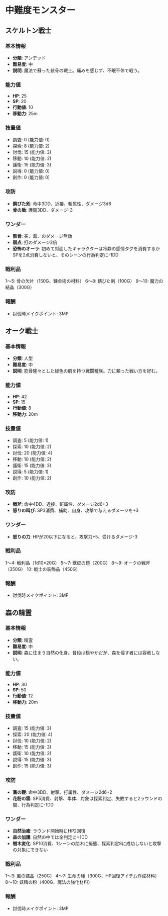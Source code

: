 # 中難度モンスター

## スケルトン戦士
### 基本情報
- **分類**: アンデッド
- **難易度**: 中
- **説明**: 魔法で蘇った骸骨の戦士。痛みを感じず、不眠不休で戦う。

### 能力値
- **HP**: 25
- **SP**: 20
- **行動値**: 10
- **移動力**: 25m

### 技量値
- 調査: 0 (能力値: 0)
- 探索: 8 (能力値: 2)
- 討伐: 15 (能力値: 3)
- 移動: 10 (能力値: 2)
- 護衛: 15 (能力値: 3)
- 説得: 0 (能力値: 0)
- 創作: 0 (能力値: 0)

### 攻防
- **錆びた剣**: 命中3DD、近接、斬属性、ダメージ3d6
- **骨の盾**: 護衛3DD、ダメージ-3

### ワンダー
- **骸骨**: 突、毒、のダメージ無効
- **弱点**: 打のダメージ2倍
- **恐怖のオーラ**: 初めて対面したキャラクターは冷静の感情タグを消費するかSPを2点消費しないと、そのシーンの行為判定に-1DD

### 戦利品
1～5: 骨の欠片（150G、錬金術の材料）
6～8: 錆びた剣（100G）
9～10: 魔力の結晶（300G）

### 報酬
- 討伐時メイクポイント: 3MP

## オーク戦士
### 基本情報
- **分類**: 人型
- **難易度**: 中
- **説明**: 筋骨隆々とした緑色の肌を持つ戦闘種族。力に頼った戦い方を好む。

### 能力値
- **HP**: 42
- **SP**: 15
- **行動値**: 8
- **移動力**: 20m

### 技量値
- 調査: 5 (能力値: 1)
- 探索: 10 (能力値: 2)
- 討伐: 20 (能力値: 4)
- 移動: 10 (能力値: 2)
- 護衛: 15 (能力値: 3)
- 説得: 5 (能力値: 1)
- 創作: 10 (能力値: 2)

### 攻防
- **戦斧**: 命中4DD、近接、斬属性、ダメージ2d6+3
- **怒りの叫び**: SP3消費、補助、自身、攻撃で与えるダメージを+3

### ワンダー
- **怒りの力**: HPが20以下になると、攻撃力+5、受けるダメージ-3

### 戦利品
1～4: 戦利品（1d10×20G）
5～7: 獣皮の鎧（200G）
8～9: オークの戦斧（350G）
10: 戦士の装飾品（450G）

### 報酬
- 討伐時メイクポイント: 3MP

## 森の精霊
### 基本情報
- **分類**: 精霊
- **難易度**: 中
- **説明**: 森に住まう自然の化身。普段は穏やかだが、森を侵す者には容赦しない。

### 能力値
- **HP**: 30
- **SP**: 50
- **行動値**: 12
- **移動力**: 20m

### 技量値
- 調査: 15 (能力値: 3)
- 探索: 20 (能力値: 4)
- 討伐: 10 (能力値: 2)
- 移動: 15 (能力値: 3)
- 護衛: 10 (能力値: 2)
- 説得: 15 (能力値: 3)
- 創作: 15 (能力値: 3)

### 攻防
- **蔦の鞭**: 命中3DD、射撃、打属性、ダメージ2d6+2
- **花粉の雲**: SP5消費、射撃、単体、対象は探索判定、失敗すると2ラウンドの間、行為判定に-1DD

### ワンダー
- **自然治癒**: ラウンド開始時にHP2回復
- **森の加護**: 自然の中では全判定に+1DD
- **樹木変化**: SP10消費、1シーンの間木に擬態、探索判定8に成功しないと攻撃の対象にできない

### 戦利品
1～3: 風の結晶（250G）
4～7: 生命の種（300G、HP回復アイテム作成材料）
8～10: 妖精の粉（400G、魔法の強化材料）

### 報酬
- 討伐時メイクポイント: 3MP
